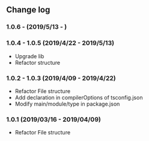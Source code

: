 ## Change log

### 1.0.6 - (2019/5/13 - )

### 1.0.4 - 1.0.5 (2019/4/22 - 2019/5/13)

- Upgrade lib
- Refactor structure

### 1.0.2 - 1.0.3 (2019/4/09 - 2019/4/22)

- Refactor File structure
- Add declaration in compilerOptions of tsconfig.json
- Modify main/module/type in package.json

### 1.0.1 (2019/03/16 - 2019/04/09)

- Refactor File structure
